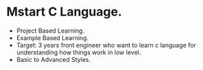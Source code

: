 # Mstart C Language.

- Project Based Learning.
- Example Based Learning.
- Target: 3 years front engineer who want to learn c language for understanding how things work in low level.
- Basic to Advanced Styles.
